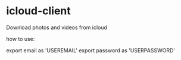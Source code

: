 # icloud-client
Download photos and videos from icloud

how to use:
 
export email as 'USEREMAIL'
export password as 'USERPASSWORD'
